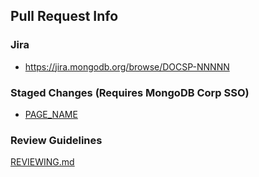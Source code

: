 ## Pull Request Info

### Jira

- https://jira.mongodb.org/browse/DOCSP-NNNNN

### Staged Changes (Requires MongoDB Corp SSO)

- [PAGE_NAME](https://docs-mongodbcom-staging.corp.mongodb.com/realm/docsworker-xlarge/BRANCH_NAME/)

### Review Guidelines

[REVIEWING.md](https://github.com/mongodb/docs-realm/blob/master/REVIEWING.md)
